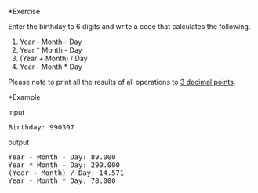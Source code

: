 *Exercise

Enter the birthday to 6 digits and write a code that calculates the following.

1) Year - Month - Day
2) Year * Month - Day
3) (Year + Month) / Day
4) Year - Month * Day

Please note to print all the results of all operations to <ins> 3 decimal points</ins>.

*Example

input
<pre>
Birthday: 990307
</pre>
output
<pre>
Year - Month - Day: 89.000
Year * Month - Day: 290.000
(Year + Month) / Day: 14.571
Year - Month * Day: 78.000
</pre>